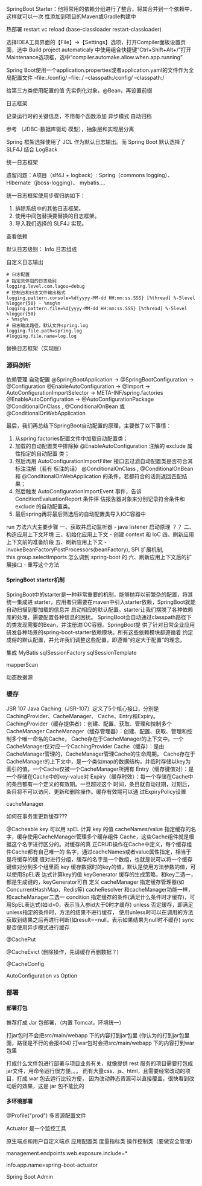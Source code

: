  SpringBoot Starter：他将常用的依赖分组进行了整合，将其合并到一个依赖中，这样就可以一次
性添加到项目的Maven或Gradle构建中

热部署 restart vc reload (base-classloader  restart-classloader)


选择IDEA工具界面的【File】->【Settings】选项，打开Compiler面板设置页面，选中 Build project automaticaly
中使用组合快捷键“Ctrl+Shift+Alt+/”打开Maintenance选项框，选中“compiler.automake.allow.when.app.running”


Spring Boot使用一个application.properties或者application.yaml的文件作为全局配置文件
–file:./config/
–file:./
–classpath:/config/
–classpath:/




给第三方类使用配置的值
先实例化对象，@Bean，再设置前缀


日志框架

记录运行时的关键信息，不用每个函数添加
异步模式
自动归档

参考 （JDBC-数据库驱动 模型），抽象层和实现层分离

Spring 框架选择使用了 JCL 作为默认日志输出。而 Spring Boot 默认选择了 SLF4J 结合 LogBack

统一日志框架

遗留问题：A项目（slf4J + logback）: Spring（commons logging）、Hibernate（jboss-logging）、
mybatis....

统一日志框架使用步骤归纳如下：
1. 排除系统中的其他日志框架。
2. 使用中间包替换要替换的日志框架。
3. 导入我们选择的 SLF4J 实现。

查看依赖

默认日志级别： Info
日志组成

自定义日志输出

```
# 日志配置
# 指定具体包的日志级别
logging.level.com.lagou=debug
# 控制台和日志文件输出格式
logging.pattern.console=%d{yyyy-MM-dd HH:mm:ss.SSS} [%thread] %-5level
%logger{50} - %msg%n
logging.pattern.file=%d{yyyy-MM-dd HH:mm:ss.SSS} [%thread] %-5level %logger{50}
- %msg%n
# 日志输出路径，默认文件spring.log
logging.file.path=spring.log
#logging.file.name=log.log

```

替换日志框架（实现层）

### 源码剖析

依赖管理
自动配置
@SpringBootApplication -> @SpringBootConfiguration -> @Configuration
@EnableAutoConfiguration -> @Import -> AutoConfigurationImportSelector -> META-INF/spring.factories
@EnableAutoConfiguration -> @AutoConfigurationPackage
@ConditionalOnClass , @ConditionalOnBean 或 @ConditionalOnWebApplication


最后，我们再总结下SpringBoot自动配置的原理，主要做了以下事情：
1. 从spring.factories配置文件中加载自动配置类；
2. 加载的自动配置类中排除掉 @EnableAutoConfiguration 注解的 exclude 属性指定的自动配置
类；
3. 然后再用 AutoConfigurationImportFilter 接口去过滤自动配置类是否符合其标注注解（若有
标注的话） @ConditionalOnClass , @ConditionalOnBean 和
@ConditionalOnWebApplication 的条件，若都符合的话则返回匹配结果；
4. 然后触发 AutoConfigurationImportEvent 事件，告诉 ConditionEvaluationReport 条件评
估报告器对象来分别记录符合条件和 exclude 的自动配置类。
5. 最后spring再将最后筛选后的自动配置类导入IOC容器中


run 方法六大主要步骤
一、获取并启动监听器 - java listener 启动原理 ？？
二、构造应用上下文环境
三、初始化应用上下文 - 创建 context 和 IoC
四、刷新应用上下文前的准备阶段
五、刷新应用上下文 - invokeBeanFactoryPostProcessors(beanFactory), SPI 扩展机制, this.group.selectImports 怎么调到 spring-boot 的
六、刷新应用上下文后的扩展接口 - 重写这个方法


#### SpringBoot starter机制
SpringBoot中的starter是一种非常重要的机制，能够抛弃以前繁杂的配置，将其统一集成进
starter，应用者只需要在maven中引入starter依赖，SpringBoot就能自动扫描到要加载的信息并
启动相应的默认配置。starter让我们摆脱了各种依赖库的处理，需要配置各种信息的困扰。
SpringBoot会自动通过classpath路径下的类发现需要的Bean，并注册进IOC容器。SpringBoot提
供了针对日常企业应用研发各种场景的spring-boot-starter依赖模块。所有这些依赖模块都遵循着
约定成俗的默认配置，并允许我们调整这些配置，即遵循“约定大于配置”的理念。



集成 MyBatis
sqlSessionFactory
sqlSessionTemplate

mapperScan

动态数据源

### 缓存

JSR 107
Java Caching（JSR-107）定义了5个核心接口，分别是CachingProvider、CacheManager、
Cache、Entry和Expiry。
CachingProvider（缓存提供者）：创建、配置、获取、管理和控制多个CacheManager
CacheManager（缓存管理器）：创建、配置、获取、管理和控制多个唯一命名的Cache，
Cache存在于CacheManager的上下文中。一个CacheManager仅对应一个CachingProvider
Cache（缓存）：是由CacheManager管理的，CacheManager管理Cache的生命周期，
Cache存在于CacheManager的上下文中，是一个类似map的数据结构，并临时存储以key为
索引的值。一个Cache仅被一个CacheManager所拥有
Entry（缓存键值对）：是一个存储在Cache中的key-value对
Expiry（缓存时效）：每一个存储在Cache中的条目都有一个定义的有效期。一旦超过这个
时间，条目就自动过期，过期后，条目将不可以访问、更新和删除操作。缓存有效期可以通
过ExpiryPolicy设置

cacheManager

如何在事务里更新缓存???

@Cacheable
key 可以用 spEL 计算 key 的值
cacheNames/value
指定缓存的名字，缓存使用CacheManager管理多个缓存组件
Cache，这些Cache组件就是根据这个名字进行区分的。对缓存的真
正CRUD操作在Cache中定义，每个缓存组件Cache都有自己唯一的
名字，通过cacheNames或者value属性指定，相当于是将缓存的键
值对进行分组，缓存的名字是一个数组，也就是说可以将一个缓存
键值对分到多个组里面
key
缓存数据时的key的值，默认是使用方法参数的值，可以使用SpEL表
达式计算key的值
keyGenerator
缓存的生成策略，和key二选一，都是生成键的，keyGenerator可自
定义
cacheManager 指定缓存管理器(如ConcurrentHashMap、Redis等)
cacheResolver 和cacheManager功能一样，和cacheManager二选一
condition 指定缓存的条件(满足什么条件时才缓存)，可用SpEL表达式(如id>0，表示当入参id大于0时才缓存)
unless
否定缓存，即满足unless指定的条件时，方法的结果不进行缓存，
使用unless时可以在调用的方法获取到结果之后再进行判断(如result==null，表示如果结果为null时不缓存)
sync 是否使用异步模式进行缓存

@CachePut

@CacheEvict (删除操作，先请缓存再删数据？)

@CacheConfig

AutoConfiguration vs Option


### 部署

#### 部署打包
推荐打成 Jar 包部署，（内置 Tomcat，环境统一）

打jar包时不会把src/main/webapp 下的内容打到jar包里 (你认为的打到jar包里面，路径是不行的会报404)
打war包时会把src/main/webapp 下的内容打到war包里

打成什么文件包进行部署与项目业务有关，就像提供 rest 服务的项目需要打包成 jar文件，用命令运行很方便。。。
而有大量css、js、html，且需要经常改动的项目，打成 war 包去运行比较方便，
因为改动静态资源可以直接覆盖，很快看到改动后的效果，这是 jar 包不能比的

#### 多环境部署

@Profile("prod")
多资源配置文件


Actuator 是一个监控工具

原生端点和用户自定义端点
应用配置类
度量指标类
操作控制类（要做安全管理）

management.endpoints.web.exposure.include=*

info.app.name=spring-boot-actuator

Spring Boot Admin

